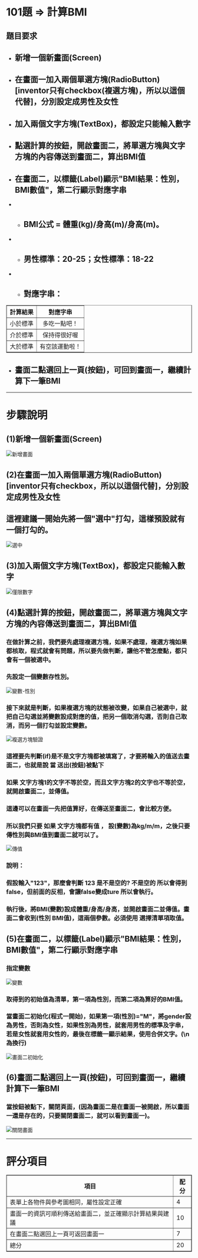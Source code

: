 # 101題 => 計算BMI
## 題目要求
* ## 新增一個新畫面(Screen)
* ## 在畫面一加入兩個單選方塊(RadioButton) [inventor只有checkbox(複選方塊)，所以以這個代替]，分別設定成男性及女性
* ## 加入兩個文字方塊(TextBox)，都設定只能輸入數字
* ## 點選計算的按鈕，開啟畫面二，將單選方塊與文字方塊的內容傳送到畫面二，算出BMI值
* ## 在畫面二，以標籤(Label)顯示"BMI結果：性別，BMI數值"，第二行顯示對應字串
* * ## BMI公式 = 體重(kg)/身高(m)/身高(m)。
* * ## 男性標準：20-25；女性標準：18-22
* * ## 對應字串：
<table border="1">
    <th  align="center">計算結果</th>
    <th>對應字串</th>
    <tr  align="center">
        <td>小於標準</td>
        <td>多吃一點吧！</td>
    </tr>
    <tr  align="center">
        <td>介於標準</td>
        <td>保持得很好喔</td>
    </tr>
    <tr  align="center">
        <td>大於標準</td>
        <td>有空該運動啦！</td>
    </tr>
</table>

* ## 畫面二點選回上一頁(按鈕)，可回到畫面一，繼續計算下一筆BMI
---
# 步驟說明
## (1)新增一個新畫面(Screen)
![新增畫面](images/101-1.jpg)
## (2)在畫面一加入兩個單選方塊(RadioButton) [inventor只有checkbox，所以以這個代替]，分別設定成男性及女性
## 這裡建議一開始先將一個"選中"打勾，這樣預設就有一個打勾的。
![選中](images/101-2.jpg)
## (3)加入兩個文字方塊(TextBox)，都設定只能輸入數字
![僅限數字](images/101-3.jpg)
## (4)點選計算的按鈕，開啟畫面二，將單選方塊與文字方塊的內容傳送到畫面二，算出BMI值
### 在做計算之前，我們要先處理複選方塊，如果不處理，複選方塊如果都核取，程式就會有問題，所以要先做判斷，讓他不管怎麼點，都只會有一個被選中。
### 先設定一個變數存性別。
![變數-性別](images/101-4.jpg)
### 接下來就是判斷，如果複選方塊的狀態被改變，如果自己被選中，就把自己勾選並將變數設成對應的值，把另一個取消勾選，否則自己取消，而另一個打勾並設定變數。
![複選方塊驗證](images/101-5.jpg)
### 這裡要先判斷(if)是不是文字方塊都被填寫了，才要將輸入的值送去畫面二，也就是說 當 送出(按鈕)被點下
### 如果 文字方塊1的文字不等於空，而且文字方塊2的文字也不等於空，就開啟畫面二，並傳值。
### 這邊可以在畫面一先把值算好，在傳送至畫面二，會比較方便。
### 所以我們只要 如果 文字方塊都有值 ， 設(變數)為kg/m/m，之後只要傳性別與BMI值到畫面二就可以了。
![傳值](images/101-6.jpg)
### 說明：
### 假設輸入"123"，那麼會判斷 123 是不是空的? 不是空的 所以會得到false，但前面的反相，會讓false變成ture 所以會執行。
### 執行後，將BMI(變數)設成體重/身高/身高，並開啟畫面二並傳值。畫面二會收到(性別 BMI值)，這兩個參數。必須使用 選擇清單項取值。
## (5)在畫面二，以標籤(Label)顯示"BMI結果：性別，BMI數值"，第二行顯示對應字串
### 指定變數
![變數](images/101-7.jpg)
### 取得到的初始值為清單，第一項為性別，而第二項為算好的BMI值。
### 當畫面二初始化(程式一開始)，如果第一項(性別)="M"，將gender設為男性，否則為女性，如果性別為男性，就套用男性的標準及字串，若是女性就套用女性的，最後在標籤一顯示結果，使用合併文字。(\n為換行)
![畫面二初始化](images/101-8.jpg)
## (6)畫面二點選回上一頁(按鈕)，可回到畫面一，繼續計算下一筆BMI
### 當按鈕被點下，關閉頁面，(因為畫面二是在畫面一被開啟，所以畫面一還是存在的，只要關閉畫面二，就可以看到畫面一)。
![關閉畫面](images/101-9.jpg)

---
# 評分項目
<table border="1">
    <th  align="center">項目</th>
    <th>配分</th>
    <tr  align="left">
        <td>表單上各物件與參考圖相同，屬性設定正確</td>
        <td>4</td>
    </tr>
    <tr  align="left">
        <td>畫面一的資訊可順利傳送給畫面二，並正確顯示計算結果與建議</td>
        <td>10</td>
    </tr>
    <tr  align="left">
        <td>在畫面二點選回上一頁可返回畫面一</td>
        <td>7</td>
    </tr>
    <tr  align="left">
        <td>總分</td>
        <td>20</td>
    </tr>
</table>